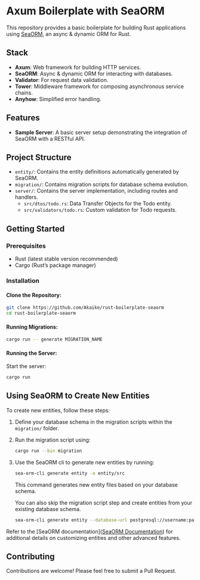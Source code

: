 # Axum Boilerplate with SeaORM

This repository provides a basic boilerplate for building Rust applications using [SeaORM](https://www.sea-ql.org/SeaORM/), an async & dynamic ORM for Rust.

## Stack
- **Axum**: Web framework for building HTTP services.
- **SeaORM**: Async & dynamic ORM for interacting with databases.
- **Validator**: For request data validation.
- **Tower**: Middleware framework for composing asynchronous service chains.
- **Anyhow**: Simplified error handling.

## Features
- **Sample Server**: A basic server setup demonstrating the integration of SeaORM with a RESTful API.

## Project Structure
- `entity/`: Contains the entity definitions automatically generated by SeaORM.
- `migration/`: Contains migration scripts for database schema evolution.
- `server/`: Contains the server implementation, including routes and handlers.
  - `src/dtos/todo.rs`: Data Transfer Objects for the Todo entity.
  - `src/validators/todo.rs`: Custom validation for Todo requests.

## Getting Started

### Prerequisites
- Rust (latest stable version recommended)
- Cargo (Rust’s package manager)

### Installation

#### Clone the Repository:
```bash
git clone https://github.com/Akaike/rust-boilerplate-seaorm
cd rust-boilerplate-seaorm
```

#### Running Migrations:
```bash
cargo run -- generate MIGRATION_NAME
```

#### Running the Server:
Start the server:
```bash
cargo run
```

## Using SeaORM to Create New Entities
To create new entities, follow these steps:
1. Define your database schema in the migration scripts within the `migration/` folder.
2. Run the migration script using:
   ```bash
   cargo run --bin migration
   ```
3. Use the SeaORM cli to generate new entities by running:
   ```bash
   sea-orm-cli generate entity -o entity/src
   ```
   This command generates new entity files based on your database schema.

   You can also skip the migration script step and create entities from your existing database schema.
   ```bash
   sea-orm-cli generate entity --database-url postgresql://username:password@localhost:5432/yourdatabase  -o entity/src
   ```

Refer to the [SeaORM documentation]([SeaORM Documentation](https://www.sea-ql.org/SeaORM/docs/migration/writing-migration/)) for additional details on customizing entities and other advanced features.

## Contributing
Contributions are welcome! Please feel free to submit a Pull Request.
